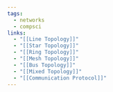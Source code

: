 ```yaml
---
tags:
  - networks
  - compsci
links:
  - "[[Line Topology]]"
  - "[[Star Topology]]"
  - "[[Ring Topology]]"
  - "[[Mesh Topology]]"
  - "[[Bus Topology]]"
  - "[[Mixed Topology]]"
  - "[[Communication Protocol]]"
---
```

